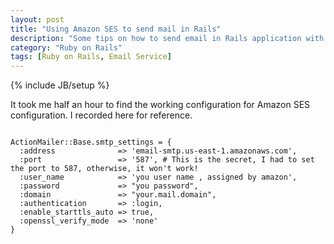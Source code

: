```yaml
---
layout: post
title: "Using Amazon SES to send mail in Rails"
description: "Some tips on how to send email in Rails application with Amazon SES(simple email service)"
category: "Ruby on Rails"
tags: [Ruby on Rails, Email Service]
---
```

{% include JB/setup %}


It took me half an hour to find the working configuration for Amazon SES configuration. I recorded here for reference.

<pre><code>
ActionMailer::Base.smtp_settings = {
  :address              => 'email-smtp.us-east-1.amazonaws.com',
  :port                 => '587', # This is the secret, I had to set the port to 587, otherwise, it won't work!
  :user_name            => 'you user name , assigned by amazon',
  :password             => "you password",
  :domain               => "your.mail.domain",
  :authentication       => :login,
  :enable_starttls_auto => true,
  :openssl_verify_mode  => 'none'
}
</code></pre>
